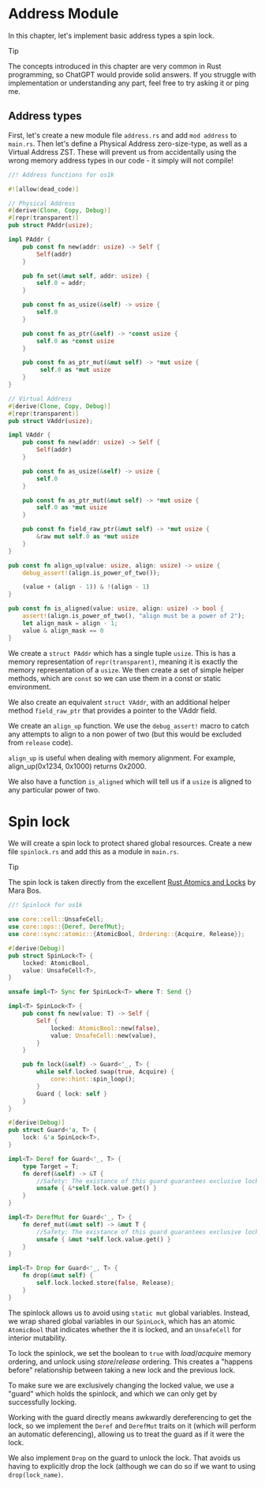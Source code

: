 # Address Module

In this chapter, let's implement basic address types a spin lock.

> [!TIP]
>
> The concepts introduced in this chapter are very common in Rust programming, so ChatGPT would provide solid answers. If you struggle with implementation or understanding any part, feel free to try asking it or ping me.

## Address types

First, let's create a new module file `address.rs` and add `mod address` to `main.rs`. Then let's define a Physical Address zero-size-type, as well as a Virtual Address ZST. These will prevent us from accidentally using the wrong memory address types in our code - it simply will not compile!

```rust [kernel/src/address.rs] 
//! Address functions for os1k

#![allow(dead_code)]

// Physical Address
#[derive(Clone, Copy, Debug)]
#[repr(transparent)]
pub struct PAddr(usize);

impl PAddr {
    pub const fn new(addr: usize) -> Self {
        Self(addr)
    }

    pub fn set(&mut self, addr: usize) {
        self.0 = addr;
    }

    pub const fn as_usize(&self) -> usize {
        self.0
    }

    pub const fn as_ptr(&self) -> *const usize {
        self.0 as *const usize
    }

    pub const fn as_ptr_mut(&mut self) -> *mut usize {
         self.0 as *mut usize
    }
}

// Virtual Address
#[derive(Clone, Copy, Debug)]
#[repr(transparent)]
pub struct VAddr(usize);

impl VAddr {
    pub const fn new(addr: usize) -> Self {
        Self(addr)
    }

    pub const fn as_usize(&self) -> usize {
        self.0
    }

    pub const fn as_ptr_mut(&mut self) -> *mut usize {
        self.0 as *mut usize
    }

    pub const fn field_raw_ptr(&mut self) -> *mut usize {
        &raw mut self.0 as *mut usize
    }
}

pub const fn align_up(value: usize, align: usize) -> usize {
    debug_assert!(align.is_power_of_two());

    (value + (align - 1)) & !(align - 1)
}

pub const fn is_aligned(value: usize, align: usize) -> bool {
    assert!(align.is_power_of_two(), "align must be a power of 2");
    let align_mask = align - 1;
    value & align_mask == 0
}
```

We create a `struct PAddr` which has a single tuple `usize`. This is has a memory representation of `repr(transparent)`, meaning it is exactly the memory representation of a `usize`. We then create a set of simple helper methods, which are `const` so we can use them in a const or static environment.

We also create an equivalent `struct VAddr`, with an additional helper method `field_raw_ptr` that provides a pointer to the VAddr field.

 We create an `align_up` function. We use the `debug_assert!` macro to catch any attempts to align to a non power of two (but this would be excluded from `release` code). 

`align_up` is useful when dealing with memory alignment. For example, align_up(0x1234, 0x1000) returns 0x2000.

We also have a function `is_aligned` which will tell us if a `usize` is aligned to any particular power of two.

# Spin lock

We will create a spin lock to protect shared global resources. Create a new file `spinlock.rs` and add this as a module in `main.rs`.

> [!TIP]
>
> The spin lock is taken directly from the excellent [Rust Atomics and Locks](https://marabos.nl/atomics/building-spinlock.html) by Mara Bos.

```rust [kernel/src/spinlock.rs]
//! Spinlock for os1k

use core::cell::UnsafeCell;
use core::ops::{Deref, DerefMut};
use core::sync::atomic::{AtomicBool, Ordering::{Acquire, Release}};

#[derive(Debug)]
pub struct SpinLock<T> {
    locked: AtomicBool,
    value: UnsafeCell<T>,
}

unsafe impl<T> Sync for SpinLock<T> where T: Send {}

impl<T> SpinLock<T> {
    pub const fn new(value: T) -> Self {
        Self {
            locked: AtomicBool::new(false),
            value: UnsafeCell::new(value),
        }
    }

    pub fn lock(&self) -> Guard<'_, T> {
        while self.locked.swap(true, Acquire) {
            core::hint::spin_loop();
        }
        Guard { lock: self }
    }
}

#[derive(Debug)]
pub struct Guard<'a, T> {
    lock: &'a SpinLock<T>,
}

impl<T> Deref for Guard<'_, T> {
    type Target = T;
    fn deref(&self) -> &T {
        //Safety: The existance of this guard guarantees exclusive lock
        unsafe { &*self.lock.value.get() }
    }
}

impl<T> DerefMut for Guard<'_, T> {
    fn deref_mut(&mut self) -> &mut T {
        //Safety: The existance of this guard guarantees exclusive lock
        unsafe { &mut *self.lock.value.get() }
    }
}

impl<T> Drop for Guard<'_, T> {
    fn drop(&mut self) {
        self.lock.locked.store(false, Release);
    }
}
```

The spinlock allows us to avoid using `static mut` global variables. Instead, we wrap shared global variables in our `SpinLock`, which has an atomic `AtomicBool` that indicates whether the it is locked, and an `UnsafeCell` for interior mutability. 

To lock the spinlock, we set the boolean to `true` with _load_/_acquire_ memory ordering, and unlock using _store_/_release_ ordering. This creates a "happens before" relationship between taking a new lock and the previous lock. 

To make sure we are exclusively changing the locked value, we use a "guard" which holds the spinlock, and which we can only get by successfully locking.

Working with the guard directly means awkwardly dereferencing to get the lock, so we implement the `Deref` and `DerefMut` traits on it (which will perform an automatic deferencing), allowing us to treat the guard as if it were the lock. 

We also implement `Drop` on the guard to unlock the lock. That avoids us having to explicitly drop the lock (although we can do so if we want to using `drop(lock_name)`.
